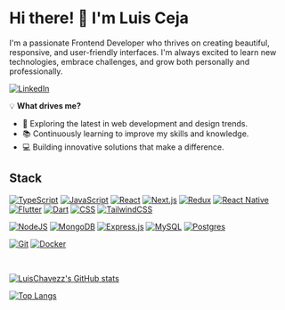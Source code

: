 # Hi there! 👋 I'm Luis Ceja  

I'm a passionate Frontend Developer who thrives on creating beautiful, responsive, and user-friendly interfaces. I'm always excited to learn new technologies, embrace challenges, and grow both personally and professionally.  

[![LinkedIn](https://custom-icon-badges.demolab.com/badge/LinkedIn-0A66C2?logo=linkedin-white&logoColor=fff)](https://www.linkedin.com/in/luis-alberto-ceja-ch%C3%A1vez-a39b06260/)

💡 **What drives me?**  
- 🚀 Exploring the latest in web development and design trends.  
- 📚 Continuously learning to improve my skills and knowledge.  
- 💻 Building innovative solutions that make a difference. 

## Stack
[![TypeScript](https://img.shields.io/badge/TypeScript-3178C6?logo=typescript&logoColor=fff)](#)
[![JavaScript](https://img.shields.io/badge/JavaScript-F7DF1E?logo=javascript&logoColor=000)](#)
[![React](https://img.shields.io/badge/React-%2320232a.svg?logo=react&logoColor=%2361DAFB)](#)
[![Next.js](https://img.shields.io/badge/Next.js-black?logo=next.js&logoColor=white)](#)
[![Redux](https://img.shields.io/badge/Redux-764ABC?logo=redux&logoColor=fff)](#)
[![React Native](https://img.shields.io/badge/React_Native-%2320232a.svg?logo=react&logoColor=%2361DAFB)](#)
[![Flutter](https://img.shields.io/badge/Flutter-02569B?logo=flutter&logoColor=fff)](#)
[![Dart](https://img.shields.io/badge/Dart-%230175C2.svg?logo=dart&logoColor=white)](#)
[![CSS](https://img.shields.io/badge/CSS-1572B6?logo=css3&logoColor=fff)](#)
[![TailwindCSS](https://img.shields.io/badge/Tailwind%20CSS-%2338B2AC.svg?logo=tailwind-css&logoColor=white)](#)

[![NodeJS](https://img.shields.io/badge/Node.js-6DA55F?logo=node.js&logoColor=white)](#)
[![MongoDB](https://img.shields.io/badge/MongoDB-%234ea94b.svg?logo=mongodb&logoColor=white)](#)
[![Express.js](https://img.shields.io/badge/Express.js-%23404d59.svg?logo=express&logoColor=%2361DAFB)](#)
[![MySQL](https://img.shields.io/badge/MySQL-4479A1?logo=mysql&logoColor=fff)](#)
[![Postgres](https://img.shields.io/badge/Postgres-%23316192.svg?logo=postgresql&logoColor=white)](#)

[![Git](https://img.shields.io/badge/Git-F05032?logo=git&logoColor=fff)](#)
[![Docker](https://img.shields.io/badge/Docker-2496ED?logo=docker&logoColor=fff)](#)

<br />

[![LuisChavezz's GitHub stats](https://github-readme-stats.vercel.app/api?username=LuisChavezz&show_icons=true&theme=radical)](https://github.com/LuisChavezz/github-readme-stats)

[![Top Langs](https://github-readme-stats.vercel.app/api/top-langs/?username=LuisChavezz&show_icons=true&theme=radical)](https://github.com/LuisChavezz/github-readme-stats)

